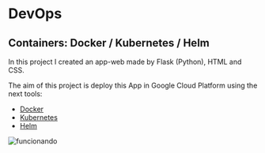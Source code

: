 # DevOps
## Containers: Docker / Kubernetes / Helm

In this project I created an app-web made by Flask (Python), HTML and CSS. 

The aim of this project is deploy this App in Google Cloud Platform using the next tools:

* [Docker](./keepnotes/README-docker.md)
* [Kubernetes](./keepnotes/Kubernetes/README-kubernetes.md)
* [Helm](./keepnotes/helm/README-helm.md)


![funcionando](https://user-images.githubusercontent.com/107815913/193478875-98f7afb3-68e9-4bf3-a17a-afb6f7eca413.PNG)
